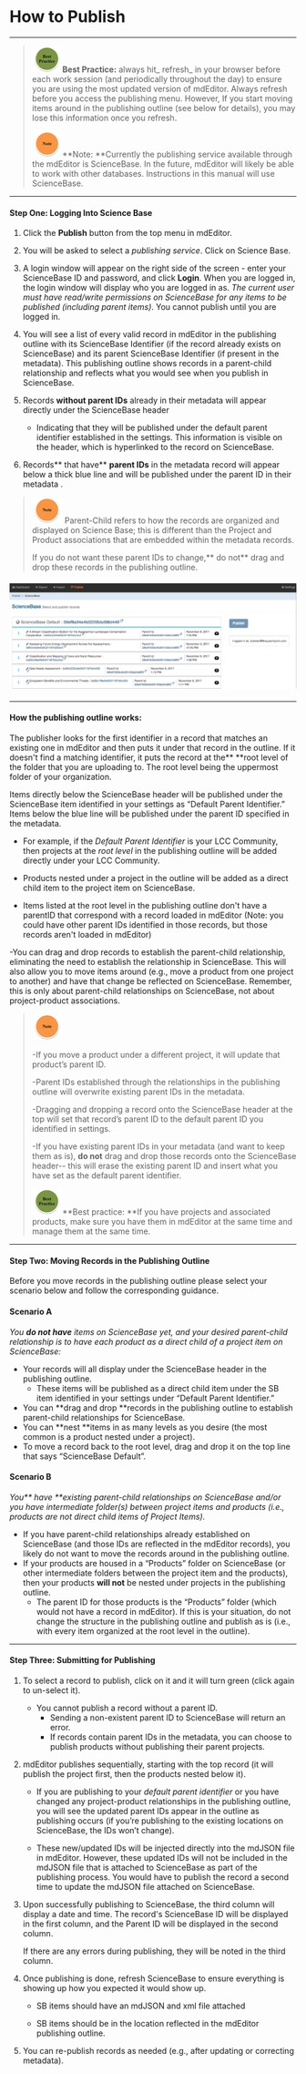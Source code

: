 # How to Publish

---

> ![](/assets/best_practice_small.png)**Best Practice:** always hit_ refresh_ in your browser before each work session \(and periodically throughout the day\) to ensure you are using the most updated version of mdEditor. Always refresh before you access the publishing menu. However, If you start moving items around in the publishing outline \(see below for details\), you may lose this information once you refresh.
>
> ![](/assets/note_small.png)**Note: **Currently the  publishing service available through the mdEditor is ScienceBase. In the future, mdEditor will likely be able to work with other databases. Instructions in this manual will use ScienceBase.

---

#### Step One: Logging Into Science Base

1. Click the **Publish** button from the top menu in mdEditor.
2. You will be asked to select a _publishing service_. Click on Science Base.
3. A login window will appear on the right side of the screen - enter your ScienceBase ID and password, and click **Login**. When you are logged in, the login window will display who you are logged in as. _The current user must have read/write permissions on ScienceBase for any items to be published \(including parent items\)_. You cannot publish until you are logged in.
4. You will see a list of every valid record in mdEditor in the publishing outline with its ScienceBase Identifier \(if the record already exists on ScienceBase\) and its parent ScienceBase Identifier \(if present in the metadata\). This publishing outline shows records in a parent-child relationship and reflects what you would see when you publish in ScienceBase.
5. Records **without parent IDs** already in their metadata will appear directly under the ScienceBase header

   * Indicating that they will be published under the default parent identifier established in the settings. This information is visible on the header, which is hyperlinked to the record on ScienceBase. 

6. Records** that have** **parent IDs** in the metadata record will appear below a thick blue line and will be published under the parent ID in their metadata .

> ![](/assets/note_small.png) Parent-Child refers to how the records are organized and displayed on Science Base; this is different than the Project and Product associations that are embedded within the metadata records.
>
> If you do not want these parent IDs to change,** do not** drag and drop these records in the publishing outline.

#### ![](/assets/publish_screenshot_2.png)

---

#### **How the publishing outline works:**

The publisher looks for the first identifier in a record that matches an existing one in mdEditor and then puts it under that record in the outline. If it doesn't find a matching identifier, it puts the record at the** **root level of the folder that you are uploading to. The root level being the uppermost folder of your organization.

Items directly below the ScienceBase header will be published under the ScienceBase item identified in your settings as “Default Parent Identifier.” Items below the blue line will be published under the parent ID specified in the metadata.

* For example, if the _Default Parent Identifier_ is your LCC Community, then projects at the _root level_ in the publishing outline will be added directly under your LCC Community.

* Products nested under a project in the outline will be added as a direct child item to the project item on ScienceBase.

* Items listed at the root level in the publishing outline don't have a parentID that correspond with a record loaded in mdEditor \(Note: you could have other parent IDs identified in those records, but those records aren't loaded in mdEditor\)

-You can drag and drop records to establish the parent-child relationship, eliminating the need to establish the relationship in ScienceBase. This will also allow you to move items around \(e.g., move a product from one project to another\) and have that change be reflected on ScienceBase. Remember, this is only about parent-child relationships on ScienceBase, not about project-product associations.

> ![](/assets/note_small.png)
>
> -If you move a product under a different project, it will update that product’s parent ID.
>
> -Parent IDs established through the relationships in the publishing outline will overwrite existing parent IDs in the metadata.
>
> -Dragging and dropping a record onto the ScienceBase header at the top will set that record’s parent ID to the default parent ID you identified in settings.
>
> -If you have existing parent IDs in your metadata \(and want to keep them as is\), **do not** drag and drop those records onto the ScienceBase header-- this will erase the existing parent ID and insert what you have set as the default parent identifier.
>
> ![](/assets/best_practice_small.png)**Best practice: **If you have projects and associated products, make sure you have them in mdEditor at the same time and manage them at the same time.

---

#### Step Two: Moving Records in the Publishing Outline

Before you move records in the publishing outline please select your scenario below and follow the corresponding guidance.

#### Scenario A

_You **do not have** items on ScienceBase yet, and your desired parent-child relationship is to have each product as a direct child of a project item on ScienceBase:_

* Your records will all display under the ScienceBase header in the publishing outline. 
  * These items will be published as a direct child item under the SB item identified in your settings under “Default Parent Identifier.”
* You can **drag and drop **records in the publishing outline to establish parent-child relationships for ScienceBase.
* You can **nest **items in as many levels as you desire \(the most common is a product nested under a project\).
* To move a record back to the root level, drag and drop it on the top line that says “ScienceBase Default”.

#### **Scenario B**

_You** have **existing parent-child relationships on ScienceBase and/or you have intermediate folder\(s\) between project items and products \(i.e., products are not direct child items of Project Items\)._

* If you have parent-child relationships already established on ScienceBase \(and those IDs are reflected in the mdEditor records\), you likely do not want to move the records around in the publishing outline.
* If your products are housed in a “Products” folder on ScienceBase \(or other intermediate folders between the project item and the products\), then your products **will not** be nested under projects in the publishing outline. 
  * The parent ID for those products is the “Products” folder \(which would not have a record in mdEditor\). If this is your situation, do not change  the structure in the publishing outline and publish as is \(i.e., with every item organized at the root level in the outline\).

---

#### Step Three: Submitting for Publishing

1. To select a record to publish, click on it and it will turn green \(click again to un-select it\).

   * You cannot publish a record without a parent ID.
     * Sending a non-existent parent ID to ScienceBase will return an error.
     * If records contain parent IDs in the metadata, you can choose to publish products without publishing their parent projects.

2. mdEditor publishes sequentially, starting with the top record \(it will publish the project first, then the products nested below it\).

   * If you are publishing to your _default parent identifier_ or you have changed any project-product relationships in the publishing outline, you will see the updated parent IDs appear in the outline as publishing occurs \(if you’re publishing to the existing locations on ScienceBase, the IDs won’t change\).

   * These new/updated IDs will be injected directly into the mdJSON file in mdEditor. However, these updated IDs will not be included in the mdJSON file that is attached to ScienceBase as part of the publishing process. You would have to publish the record a second time to update the mdJSON file attached on ScienceBase.

3. Upon successfully publishing to ScienceBase, the third column will display a date and time. The record's ScienceBase ID will be displayed in the first column, and the Parent ID will be displayed in the second column.

   If there are any errors during publishing, they will be noted in the third column.

4. Once publishing is done, refresh ScienceBase to ensure everything is showing up how you expected it would show up.

   * SB items should have an mdJSON and xml file attached

   * SB items should be in the location reflected in the mdEditor publishing outline.

5. You can re-publish records as needed \(e.g., after updating or correcting metadata\).



